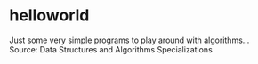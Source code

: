 # helloworld
Just some very simple programs to play around with algorithms...\
Source: Data Structures and Algorithms Specializations


